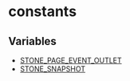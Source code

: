 # constants

## Variables

- [STONE\_PAGE\_EVENT\_OUTLET](variables/STONE_PAGE_EVENT_OUTLET.md)
- [STONE\_SNAPSHOT](variables/STONE_SNAPSHOT.md)
